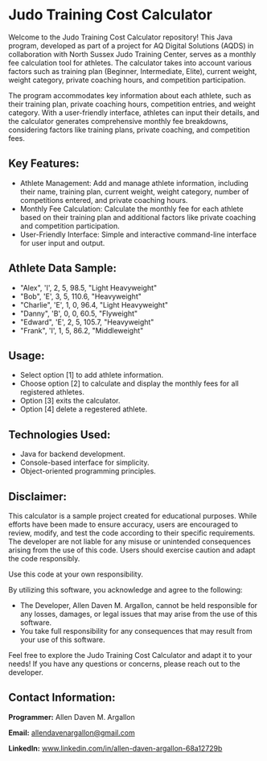 # Judo Training Cost Calculator

Welcome to the Judo Training Cost Calculator repository! This Java program, developed as part of a project for AQ Digital Solutions (AQDS) in collaboration with North Sussex Judo Training Center, serves as a monthly fee calculation tool for athletes. The calculator takes into account various factors such as training plan (Beginner, Intermediate, Elite), current weight, weight category, private coaching hours, and competition participation.

The program accommodates key information about each athlete, such as their training plan, private coaching hours, competition entries, and weight category. With a user-friendly interface, athletes can input their details, and the calculator generates comprehensive monthly fee breakdowns, considering factors like training plans, private coaching, and competition fees.

## Key Features:
- Athlete Management: Add and manage athlete information, including their name, training plan, current weight, weight category, number of competitions entered, and private coaching hours.
- Monthly Fee Calculation: Calculate the monthly fee for each athlete based on their training plan and additional factors like private coaching and competition participation.
- User-Friendly Interface: Simple and interactive command-line interface for user input and output.

## Athlete Data Sample:
- "Alex", 'I', 2, 5, 98.5, "Light Heavyweight"
- "Bob", 'E', 3, 5, 110.6, "Heavyweight"
- "Charlie", 'E', 1, 0, 96.4, "Light Heavyweight"
- "Danny", 'B', 0, 0, 60.5, "Flyweight"
- "Edward", 'E', 2, 5, 105.7, "Heavyweight"
- "Frank", 'I', 1, 5, 86.2, "Middleweight"

## Usage:
- Select option [1] to add athlete information.
- Choose option [2] to calculate and display the monthly fees for all registered athletes.
- Option [3] exits the calculator.
- Option [4] delete a regestered athlete. 

## Technologies Used:
- Java for backend development.
- Console-based interface for simplicity.
- Object-oriented programming principles.

## Disclaimer:
This calculator is a sample project created for educational purposes. While efforts have been made to ensure accuracy, users are encouraged to review, modify, and test the code according to their specific requirements. The developer are not liable for any misuse or unintended consequences arising from the use of this code. Users should exercise caution and adapt the code responsibly.

Use this code at your own responsibility.

By utilizing this software, you acknowledge and agree to the following:

- The Developer, Allen Daven M. Argallon, cannot be held responsible for any losses, damages, or legal issues that may arise from the use of this software.
- You take full responsibility for any consequences that may result from your use of this software.

Feel free to explore the Judo Training Cost Calculator and adapt it to your needs! If you have any questions or concerns, please reach out to the developer.

## Contact Information:
**Programmer:** Allen Daven M. Argallon

**Email:** allendavenargallon@gmail.com

**LinkedIn:** www.linkedin.com/in/allen-daven-argallon-68a12729b
